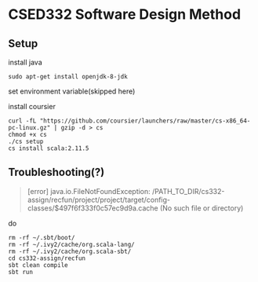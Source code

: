 # CSED332 Software Design Method

## Setup

install java
```
sudo apt-get install openjdk-8-jdk
```
set environment variable(skipped here)

install coursier
```
curl -fL "https://github.com/coursier/launchers/raw/master/cs-x86_64-pc-linux.gz" | gzip -d > cs
chmod +x cs
./cs setup
cs install scala:2.11.5
```

## Troubleshooting(?)
> [error] java.io.FileNotFoundException: /PATH_TO_DIR/cs332-assign/recfun/project/project/target/config-classes/$497f6f333f0c57ec9d9a.cache (No such file or directory)

do

```
rm -rf ~/.sbt/boot/
rm -rf ~/.ivy2/cache/org.scala-lang/
rm -rf ~/.ivy2/cache/org.scala-sbt/
cd cs332-assign/recfun
sbt clean compile
sbt run
```
